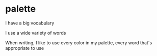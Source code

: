 # palette

I have a big vocabulary

I use a wide variety of words

When writing, I like to use every color in my palette, every word that's appropriate to use

